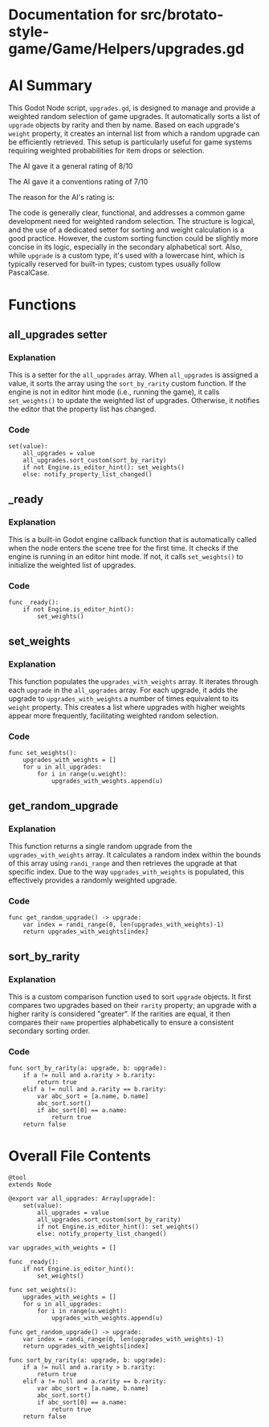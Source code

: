 # Documentation for src/brotato-style-game/Game/Helpers/upgrades.gd

# AI Summary
This Godot Node script, `upgrades.gd`, is designed to manage and provide a weighted random selection of game upgrades. It automatically sorts a list of `upgrade` objects by rarity and then by name. Based on each upgrade's `weight` property, it creates an internal list from which a random upgrade can be efficiently retrieved. This setup is particularly useful for game systems requiring weighted probabilities for item drops or selection.

The AI gave it a general rating of 8/10

The AI gave it a conventions rating of 7/10

The reason for the AI's rating is:

The code is generally clear, functional, and addresses a common game development need for weighted random selection. The structure is logical, and the use of a dedicated setter for sorting and weight calculation is a good practice. However, the custom sorting function could be slightly more concise in its logic, especially in the secondary alphabetical sort. Also, while `upgrade` is a custom type, it's used with a lowercase hint, which is typically reserved for built-in types; custom types usually follow PascalCase.
# Functions

## all_upgrades setter
### Explanation
This is a setter for the `all_upgrades` array. When `all_upgrades` is assigned a value, it sorts the array using the `sort_by_rarity` custom function. If the engine is not in editor hint mode (i.e., running the game), it calls `set_weights()` to update the weighted list of upgrades. Otherwise, it notifies the editor that the property list has changed.
### Code
```gdscript
set(value):
	all_upgrades = value
	all_upgrades.sort_custom(sort_by_rarity)
	if not Engine.is_editor_hint(): set_weights()
	else: notify_property_list_changed()
```

## _ready
### Explanation
This is a built-in Godot engine callback function that is automatically called when the node enters the scene tree for the first time. It checks if the engine is running in an editor hint mode. If not, it calls `set_weights()` to initialize the weighted list of upgrades.
### Code
```gdscript
func _ready():
	if not Engine.is_editor_hint():
		set_weights()
```

## set_weights
### Explanation
This function populates the `upgrades_with_weights` array. It iterates through each `upgrade` in the `all_upgrades` array. For each upgrade, it adds the upgrade to `upgrades_with_weights` a number of times equivalent to its `weight` property. This creates a list where upgrades with higher weights appear more frequently, facilitating weighted random selection.
### Code
```gdscript
func set_weights():
	upgrades_with_weights = []
	for u in all_upgrades:
		for i in range(u.weight):
			upgrades_with_weights.append(u)
```

## get_random_upgrade
### Explanation
This function returns a single random upgrade from the `upgrades_with_weights` array. It calculates a random index within the bounds of this array using `randi_range` and then retrieves the upgrade at that specific index. Due to the way `upgrades_with_weights` is populated, this effectively provides a randomly weighted upgrade.
### Code
```gdscript
func get_random_upgrade() -> upgrade:
	var index = randi_range(0, len(upgrades_with_weights)-1)
	return upgrades_with_weights[index]
```

## sort_by_rarity
### Explanation
This is a custom comparison function used to sort `upgrade` objects. It first compares two upgrades based on their `rarity` property; an upgrade with a higher rarity is considered "greater". If the rarities are equal, it then compares their `name` properties alphabetically to ensure a consistent secondary sorting order.
### Code
```gdscript
func sort_by_rarity(a: upgrade, b: upgrade):
	if a != null and a.rarity > b.rarity:
		return true
	elif a != null and a.rarity == b.rarity:
		var abc_sort = [a.name, b.name]
		abc_sort.sort()
		if abc_sort[0] == a.name:
			return true
	return false
```
# Overall File Contents
```gdscript
@tool
extends Node

@export var all_upgrades: Array[upgrade]:
	set(value):
		all_upgrades = value
		all_upgrades.sort_custom(sort_by_rarity)
		if not Engine.is_editor_hint(): set_weights()
		else: notify_property_list_changed()

var upgrades_with_weights = []

func _ready():
	if not Engine.is_editor_hint():
		set_weights()

func set_weights():
	upgrades_with_weights = []
	for u in all_upgrades:
		for i in range(u.weight):
			upgrades_with_weights.append(u)

func get_random_upgrade() -> upgrade:
	var index = randi_range(0, len(upgrades_with_weights)-1)
	return upgrades_with_weights[index]

func sort_by_rarity(a: upgrade, b: upgrade):
	if a != null and a.rarity > b.rarity:
		return true
	elif a != null and a.rarity == b.rarity:
		var abc_sort = [a.name, b.name]
		abc_sort.sort()
		if abc_sort[0] == a.name:
			return true
	return false

```
